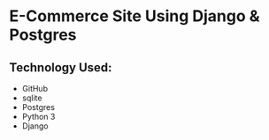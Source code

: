 # E-Commerce Site Using Django & Postgres


## Technology Used:


- GitHub
- sqlite
- Postgres
- Python 3 
- Django